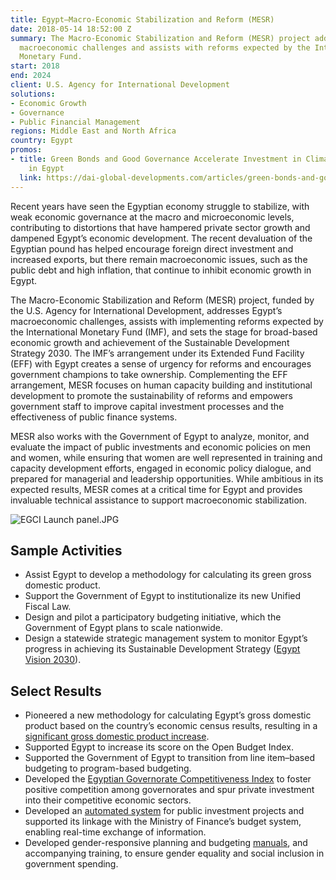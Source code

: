 ```yaml
---
title: Egypt—Macro-Economic Stabilization and Reform (MESR)
date: 2018-05-14 18:52:00 Z
summary: The Macro-Economic Stabilization and Reform (MESR) project addresses Egypt’s
  macroeconomic challenges and assists with reforms expected by the International
  Monetary Fund.
start: 2018
end: 2024
client: U.S. Agency for International Development
solutions:
- Economic Growth
- Governance
- Public Financial Management
regions: Middle East and North Africa
country: Egypt
promos:
- title: Green Bonds and Good Governance Accelerate Investment in Climate-Smart Solutions
    in Egypt
  link: https://dai-global-developments.com/articles/green-bonds-and-good-governance-accelerate-investment-in-climate-smart-solutions-in-egypt
---
```


Recent years have seen the Egyptian economy struggle to stabilize, with weak economic governance at the macro and microeconomic levels, contributing to distortions that have hampered private sector growth and dampened Egypt’s economic development. The recent devaluation of the Egyptian pound has helped encourage foreign direct investment and increased exports, but there remain macroeconomic issues, such as the public debt and high inflation, that continue to inhibit economic growth in Egypt.

The Macro-Economic Stabilization and Reform (MESR) project, funded by the U.S. Agency for International Development, addresses Egypt’s macroeconomic challenges, assists with implementing reforms expected by the International Monetary Fund (IMF), and sets the stage for broad-based economic growth and achievement of the Sustainable Development Strategy 2030. The IMF’s arrangement under its Extended Fund Facility (EFF) with Egypt creates a sense of urgency for reforms and encourages government champions to take ownership. Complementing the EFF arrangement, MESR focuses on human capacity building and institutional development to promote the sustainability of reforms and empowers government staff to improve capital investment processes and the effectiveness of public finance systems.

MESR also works with the Government of Egypt to analyze, monitor, and evaluate the impact of public investments and economic policies on men and women, while ensuring that women are well represented in training and capacity development efforts, engaged in economic policy dialogue, and prepared for managerial and leadership opportunities. While ambitious in its expected results, MESR comes at a critical time for Egypt and provides invaluable technical assistance to support macroeconomic stabilization.

![EGCI Launch panel.JPG](/uploads/EGCI%20Launch%20panel.JPG)

## Sample Activities

* Assist Egypt to develop a methodology for calculating its green gross domestic product.
* Support the Government of Egypt to institutionalize its new Unified Fiscal Law.
* Design and pilot a participatory budgeting initiative, which the Government of Egypt plans to scale nationwide.
* Design a statewide strategic management system to monitor Egypt’s progress in achieving its Sustainable Development Strategy ([Egypt Vision 2030](http://sdsegypt2030.com/?lang=en)).
 
## Select Results

* Pioneered a new methodology for calculating Egypt’s gross domestic product based on the country’s economic census results, resulting in a [significant gross domestic product increase](https://www.egypttoday.com/Article/3/113079/Egypt-s-GDP-led-to-a-11-5-increase-by).
* Supported Egypt to increase its score on the Open Budget Index.
* Supported the Government of Egypt to transition from line item–based budgeting to program-based budgeting.
* Developed the [Egyptian Governorate Competitiveness Index](https://www.zawya.com/en/economy/gcc/egypt-launches-governorate-competitiveness-index-q5zmzn03) to foster positive competition among governorates and spur private investment into their competitive economic sectors.
* Developed an [automated system](https://mped.gov.eg/DynamicPage?id=77&lang=en) for public investment projects and supported its linkage with the Ministry of Finance’s budget system, enabling real-time exchange of information.
* Developed gender-responsive planning and budgeting [manuals](https://mped.gov.eg/DynamicPage?id=104&lang=en), and accompanying training, to ensure gender equality and social inclusion in government spending.